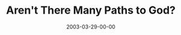---
layout: message
category: message
series: "Go Ahead and Ask"
title: "Aren't There Many Paths to God?"
date: 2003-03-29-00-00
message_id: 233
audio: "http://s3.amazonaws.com/crossroads-media/messages/audio/GoAheadAndAsk_03-30-03-Many_Paths.mp3"
audio-duration: "37:49"
tag: 
 - truth
 - religion
 - many-paths
 - new-age
 - tome
 - bible
explicit: false
---